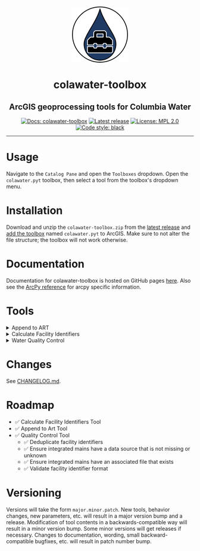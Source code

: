 ﻿<p align="center">
<a href="https://sfx86.github.io/colawater-toolbox/"><img alt="colawater-toolbox logo: a black-outlined white circle with a clip-art black toolbox on a purple raindrop" src="./docs/source/_static/logo.png"></a>
</p>
<h1 align="center">colawater-toolbox</h1>
<h2 align="center">ArcGIS geoprocessing tools for Columbia Water</h2>
<p align="center">
<a href="https://sfx86.github.io/colawater-toolbox/"><img alt="Docs: colawater-toolbox" src="https://img.shields.io/badge/docs-colawater--toolbox-purple"></a>
<a href="https://github.com/sfx86/colawater-toolbox/releases/"><img alt="Latest release" src="https://img.shields.io/github/v/release/sfx86/colawater-toolbox"></a>
<a href="https://opensource.org/licenses/MPL-2.0"><img alt="License: MPL 2.0" src="https://img.shields.io/badge/license-MPL_2.0-brightgreen"></a>
<a href="https://github.com/psf/black"><img alt="Code style: black" src="https://img.shields.io/badge/code%20style-black-000000"></a>
</p>

---

# Usage

Navigate to the `Catalog Pane` and open the `Toolboxes` dropdown.
Open the `colawater.pyt` toolbox, then select a tool from the toolbox's dropdown menu.

# Installation

Download and unzip the `colawater-toolbox.zip` from the [latest release][releases]
and [add the toolbox][add-a-toolbox] named `colawater.pyt` to ArcGIS. 
Make sure to not alter the file structure; the toolbox will not work otherwise.

# Documentation

Documentation for colawater-toolbox is hosted on GitHub pages [here][docs].
Also see the [ArcPy reference][arcpy-reference] for arcpy specific information.

# Tools

<details>
<summary>Append to ART</summary>
Appends new water mains to the Asset Reference Drawing Table using this
field mapping:

| Source      | ART Destination    |
|-------------|--------------------|
| city_file   | FILELOCATIONCITY   |
| DATASOURCE  | DRAWINGTYPE        |
| INSTALLDATE | DRAWINGDATE        |
| FACILIITYID | ASSETFACILITYID    |
| COMMENTS    | SCANNAME           |
| cw2020_file | FILELOCATIONCW2020 |
</details>

<details>
<summary>Calculate Facility Identifiers</summary>
Automatically calculate the facility identifier fields according to the below table:

| Layer          | Facility ID | Facility ID Index |
|----------------|-------------|-------------------|
| Casings        | ✅          | ✅                |
| Control Valves | ✅          | ✅                |
| Fittings       | ✅          | ✅                |
| Hydrants       | ✅          | ✅                |
| Service Lines  | ✅          | ❌                |
| Structures     | ✅          | ❌                |
| System Valves  | ✅          | ❌                |
| Water Mains    | ✅          | ✅                |
</details>

<details>
<summary>Water Quality Control</summary>
Available quality control checks:

* Check if the associated file exists for all integrated water mains 
* Check if the data source is set and not unknown for all integrated water mains 
* Find duplicate facility identifiers
* Find incorrectly formatted facility identifiers 
</details>

# Changes

See [CHANGELOG.md][changelog].

# Roadmap

* ✅ Calculate Facility Identifiers Tool
* ✅ Append to Art Tool
* ✅ Quality Control Tool
    * ✅ Deduplicate facility identifiers
    * ✅ Ensure integrated mains have a data source that is not missing or unknown 
    * ✅ Ensure integrated mains have an associated file that exists
    * ✅ Validate facility identifier format

# Versioning

Versions will take the form `major.minor.patch`.
New tools, behavior changes, new parameters, etc. will result in a major version bump and a release.
Modification of tool contents in a backwards-compatible way will result in a minor version bump.
Some minor versions will get releases if necessary.
Changes to documentation, wording, small backward-compatible bugfixes, etc. will result in patch number bump.

[add-a-toolbox]: https://pro.arcgis.com/en/pro-app/latest/help/projects/connect-to-a-toolbox.htm
[arcpy-reference]: https://pro.arcgis.com/en/pro-app/latest/arcpy/main/arcgis-pro-arcpy-reference.htm
[changelog]: https://github.com/sfx86/colawater-toolbox/blob/main/CHANGELOG.md
[releases]: https://github.com/sfx86/colawater-toolbox/releases
[docs]: https://sfx86.github.io/colawater-toolbox